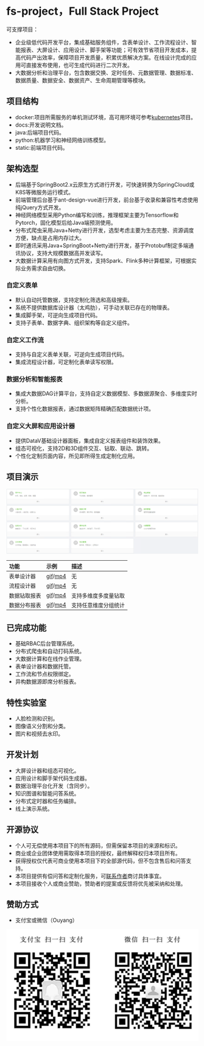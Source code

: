 # fs-project，Full Stack Project

可支撑项目：
- 企业级低代码开发平台，集成基础服务组件，含表单设计、工作流程设计、智能报表、大屏设计、应用设计、脚手架等功能；可有效节省项目开发成本，提高代码产出效率，保障项目开发质量，积累优质解决方案。在线设计完成的应用可直接发布使用，也可生成代码进行二次开发。
- 大数据分析和治理平台，包含数据交换、定时任务、元数据管理、数据标准、数据质量、数据安全、数据资产、生命周期管理等模块。

## 项目结构
- docker:项目所需服务的单机测试环境，高可用环境可参考[kubernetes](https://github.com/iisquare/kubernetes)项目。
- docs:开发说明文档。
- java:后端项目代码。
- python:机器学习和神经网络训练模型。
- static:前端项目代码。

## 架构选型
- 后端基于SpringBoot2.x云原生方式进行开发，可快速转换为SpringCloud或K8S等微服务运行模式。
- 前端管理后台基于ant-design-vue进行开发，前台基于收录和兼容性考虑使用纯jQuery方式开发。
- 神经网络模型采用Python编写和训练，推理框架主要为Tensorflow和Pytorch，固化模型后给Java端预测使用。
- 分布式爬虫采用Java+Netty进行开发，选型考虑主要为生态完整、资源调度方便，缺点是占用内存过大。
- 即时通讯采用Java+SpringBoot+Netty进行开发，基于Protobuf制定多端通讯协议，支持大规模数据高并发读写。
- 大数据计算采用有向图方式开发，支持Spark、Flink多种计算框架，可根据实际业务需求自由切换。

### 自定义表单
- 默认自动托管数据，支持定制化筛选和高级搜索。
- 系统不提供数据库设计器（太鸡肋），可手动关联已存在的物理表。
- 集成脚手架，可逆向生成项目代码。
- 支持子表单、数据字典、组织架构等自定义组件。

### 自定义工作流
- 支持与自定义表单关联，可逆向生成项目代码。
- 集成流程设计器，可定制化表单读写权限。

### 数据分析和智能报表
- 集成大数据DAG计算平台，支持自定义数据模型、多数据源聚合、多维度实时分析。
- 支持个性化数据报表，通过数据矩阵精确匹配数据统计项。

### 自定义大屏和应用设计器
- 提供DataV基础设计器面板，集成自定义报表组件和装饰效果。
- 组态可视化，支持2D和3D组件交互、钻取、联动、跳转。
- 个性化定制页面内容，所见即所得生成定制化应用。

## 项目演示

![应用列表](https://raw.githubusercontent.com/iisquare/fs-project-resource/main/static/fs-apps.png)

| 功能 | 示例 | 描述 |
| :----- | :----- | :----- |
| 表单设计器 | [gif](https://raw.githubusercontent.com/iisquare/fs-project-resource/main/static/demo/oa-form-design.gif)/[mp4](https://raw.githubusercontent.com/iisquare/fs-project-resource/main/static/demo/oa-form-design.mp4) | 无 |
| 流程设计器 | [gif](https://raw.githubusercontent.com/iisquare/fs-project-resource/main/static/demo/oa-flow-design.gif)/[mp4](https://raw.githubusercontent.com/iisquare/fs-project-resource/main/static/demo/oa-flow-design.mp4) | 无 |
| 数据钻取报表 | [gif](https://raw.githubusercontent.com/iisquare/fs-project-resource/main/static/demo/bi-drill-table.gif)/[mp4](https://raw.githubusercontent.com/iisquare/fs-project-resource/main/static/demo/bi-drill-table.mp4) | 支持多维度多度量钻取 |
| 数据分布报表 | [gif](https://raw.githubusercontent.com/iisquare/fs-project-resource/main/static/demo/bi-distribution-table.gif)/[mp4](https://raw.githubusercontent.com/iisquare/fs-project-resource/main/static/demo/bi-distribution-table.mp4) | 支持任意维度分组统计 |

## 已完成功能
- 基础RBAC后台管理系统。
- 分布式爬虫和自动打码系统。
- 大数据计算和在线作业管理。
- 表单设计器和数据托管。
- 工作流和节点权限绑定。
- 异构数据源即席分析报表。

## 特性实验室
- 人脸检测和识别。
- 图像语义分割和分类。
- 图片和视频去水印。

## 开发计划
- 大屏设计器和组态可视化。
- 应用设计和脚手架代码生成器。
- 数据治理平台化开发（含同步）。
- 知识图谱和智能问答系统。
- 分布式定时器和任务编排。
- 线上演示系统。

## 开源协议

- 个人可无偿使用本项目下的所有源码，但需保留本项目的来源和标识。
- 商业或企业团体使用需取得本项目的授权，最终解释权归本项目所有。
- 获得授权仅代表可商业使用本项目下的全部源代码，但不包含售后和问答支持。
- 本项目提供有偿问答和定制化服务，可[联系作者](mailto:iisquare@163.com)商讨具体事宜。
- 本项目接收个人或商业赞助，赞助者的提案或反馈将优先被采纳和处理。

## 赞助方式

- 支付宝或微信（Ouyang）

![Ouyang](./static/resources/images/sponsor/alipay-and-wechat.jpg)
